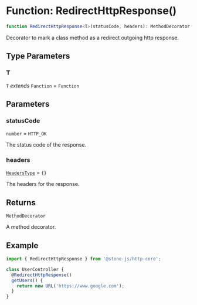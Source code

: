 # Function: RedirectHttpResponse()

```ts
function RedirectHttpResponse<T>(statusCode, headers): MethodDecorator;
```

Decorator to mark a class method as a redirect outgoing http response.

## Type Parameters

### T

`T` *extends* `Function` = `Function`

## Parameters

### statusCode

`number` = `HTTP_OK`

The status code of the response.

### headers

[`HeadersType`](../../../declarations/type-aliases/HeadersType.md) = `{}`

The headers for the response.

## Returns

`MethodDecorator`

A method decorator.

## Example

```typescript
import { RedirectHttpResponse } from '@stone-js/http-core';

class UserController {
  @RedirectHttpResponse()
  getUsers() {
    return new URL('https://www.google.com');
  }
}
```
